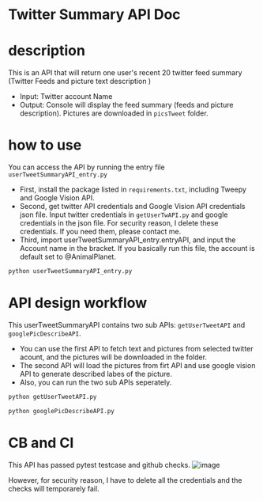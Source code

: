 # Twitter Summary API Doc

# description
This is an API that will return one user's recent 20 twitter feed summary (Twitter Feeds and picture text description )
 - Input: Twitter account Name
 - Output: Console will display the feed summary (feeds and picture description). Pictures are downloaded in ```picsTweet``` folder.
 
# how to use
You can access the API by running the entry file ```userTweetSummaryAPI_entry.py``` 
- First, install the package listed in ```requirements.txt```, including Tweepy and Google Vision API.
- Second, get twitter API credentials and Google Vision API credentials json file. Input twitter credentials in ```getUserTwAPI.py``` and google credentials in the json file. For security reason, I delete these credentials. If you need them, please contact me. 
- Third, import userTweetSummaryAPI_entry.entryAPI, and input the Account name in the bracket. If you basically run this file, the account is default set to @AnimalPlanet.
```python
python userTweetSummaryAPI_entry.py
```

# API design workflow
This userTweetSummaryAPI contains two sub APIs:  ```getUserTweetAPI``` and ```googlePicDescribeAPI```.
- You can use the first API to fetch text and pictures from selected twitter acount, and the pictures will be downloaded in the folder.
- The second API will load the pictures from firt API and use google vision API to generate described labes of the picture. 
- Also, you can run the two sub APIs seperately.


```python
python getUserTweetAPI.py
```
```python
python googlePicDescribeAPI.py
```

# CB and CI
This API has passed pytest testcase and github checks.
![image](https://github.com/BUEC500C1/twitter-summarizer-Bonniesty/examplePic/CBCI.png)

However, for security reason, I have to delete all the credentials and the checks will temporarely fail.  
